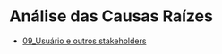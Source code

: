 # Análise das Causas Raízes

 - [09_Usuário e outros stakeholders](https://github.com/rnataoliveira/OPE/blob/master/Arquivos/08%20-%20An%C3%A1lise%20das%20causas%20raizes.pdf)